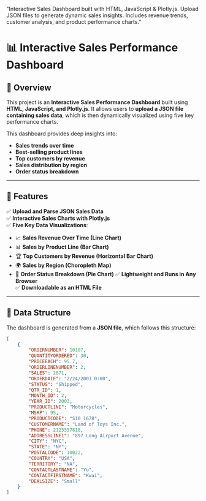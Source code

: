 "Interactive Sales Dashboard built with HTML, JavaScript &amp; Plotly.js. Upload JSON files to generate dynamic sales insights. Includes revenue trends, customer analysis, and product performance charts."
# 📊 Interactive Sales Performance Dashboard

## 🔹 Overview
This project is an **Interactive Sales Performance Dashboard** built using **HTML, JavaScript, and Plotly.js**. It allows users to **upload a JSON file containing sales data**, which is then dynamically visualized using five key performance charts.

This dashboard provides deep insights into:
- **Sales trends over time**
- **Best-selling product lines**
- **Top customers by revenue**
- **Sales distribution by region**
- **Order status breakdown**

---

## 🔹 Features
✅ **Upload and Parse JSON Sales Data**  
✅ **Interactive Sales Charts with Plotly.js**  
✅ **Five Key Data Visualizations**:  
   - 📈 **Sales Revenue Over Time (Line Chart)**
   - 📊 **Sales by Product Line (Bar Chart)**
   - 🏆 **Top Customers by Revenue (Horizontal Bar Chart)**
   - 🌍 **Sales by Region (Choropleth Map)**
   - 🥧 **Order Status Breakdown (Pie Chart)**
✅ **Lightweight and Runs in Any Browser**  
✅ **Downloadable as an HTML File**  

---

## 🔹 Data Structure
The dashboard is generated from a **JSON file**, which follows this structure:

```json
[
    {
        "ORDERNUMBER": 10107,
        "QUANTITYORDERED": 30,
        "PRICEEACH": 95.7,
        "ORDERLINENUMBER": 2,
        "SALES": 2871,
        "ORDERDATE": "2/24/2003 0:00",
        "STATUS": "Shipped",
        "QTR_ID": 1,
        "MONTH_ID": 2,
        "YEAR_ID": 2003,
        "PRODUCTLINE": "Motorcycles",
        "MSRP": 95,
        "PRODUCTCODE": "S10_1678",
        "CUSTOMERNAME": "Land of Toys Inc.",
        "PHONE": 2125557818,
        "ADDRESSLINE1": "897 Long Airport Avenue",
        "CITY": "NYC",
        "STATE": "NY",
        "POSTALCODE": 10022,
        "COUNTRY": "USA",
        "TERRITORY": "NA",
        "CONTACTLASTNAME": "Yu",
        "CONTACTFIRSTNAME": "Kwai",
        "DEALSIZE": "Small"
    }
]
